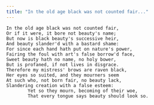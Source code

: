 ```yaml
---
title: "In the old age black was not counted fair..."
---
```


	In the old age black was not counted fair,
	Or if it were, it bore not beauty's name;
	But now is black beauty's successive heir,
	And beauty slander'd with a bastard shame:
	For since each hand hath put on nature's power,
	Fairing the foul with art's false borrow'd face,
	Sweet beauty hath no name, no holy bower,
	But is profaned, if not lives in disgrace.
	Therefore my mistress' brows are raven black,
	Her eyes so suited, and they mourners seem
	At such who, not born fair, no beauty lack,
	Slandering creation with a false esteem:
			Yet so they mourn, becoming of their woe,
			That every tongue says beauty should look so.

